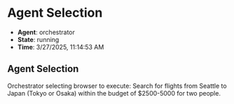 # Agent Selection

- **Agent**: orchestrator
- **State**: running
- **Time**: 3/27/2025, 11:14:53 AM

## Agent Selection

Orchestrator selecting browser to execute: Search for flights from Seattle to Japan (Tokyo or Osaka) within the budget of $2500-5000 for two people.

